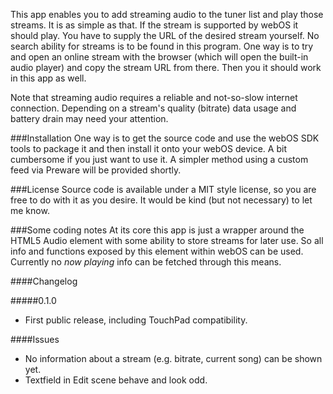 This app enables you to add streaming audio to the tuner list and play those streams. It is as simple as that. If the stream is supported by webOS it should play. You have to supply the URL of the desired stream yourself. No search ability for streams is to be found in this program. One way is to try and open an online stream with the browser (which will open the built-in audio player) and copy the stream URL from there. Then you it should work in this app as well.

Note that streaming audio requires a reliable and not-so-slow internet connection. Depending on a stream's quality (bitrate) data usage and battery drain may need your attention.

###Installation
One way is to get the source code and use the webOS SDK tools to package it and then install it onto your webOS device. A bit cumbersome if you just want to use it. A simpler method using a custom feed via Preware will be provided shortly.

###License
Source code is available under a MIT style license, so you are free to do with it as you desire. It would be kind (but not necessary) to let me know.

###Some coding notes
At its core this app is just a wrapper around the HTML5 Audio element with some ability to store streams for later use. So all info and functions exposed by this element within webOS can be used. Currently no *now playing* info can be fetched through this means.

####Changelog

#####0.1.0
* First public release, including TouchPad compatibility.

####Issues

* No information about a stream (e.g. bitrate, current song) can be shown yet.
* Textfield in Edit scene behave and look odd.